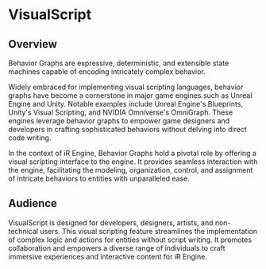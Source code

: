 # VisualScript
<!-- TODO: Add pictures to the whole section -->

## Overview
Behavior Graphs are expressive, deterministic, and extensible state machines capable of encoding intricately complex behavior.

Widely embraced for implementing visual scripting languages, behavior graphs have become a cornerstone in major game engines such as Unreal Engine and Unity.
Notable examples include Unreal Engine's Blueprints, Unity's Visual Scripting, and NVIDIA Omniverse's OmniGraph.
These engines leverage behavior graphs to empower game designers and developers in crafting sophisticated behaviors without delving into direct code writing.

In the context of iR Engine, Behavior Graphs hold a pivotal role by offering a visual scripting interface to the engine.
It provides seamless interaction with the engine, facilitating the modeling, organization, control, and assignment of intricate behaviors to entities with unparalleled ease.

## Audience
VisualScript is designed for developers, designers, artists, and non-technical users.
This visual scripting feature streamlines the implementation of complex logic and actions for entities without script writing.
It promotes collaboration and empowers a diverse range of individuals to craft immersive experiences and interactive content for iR Engine.

